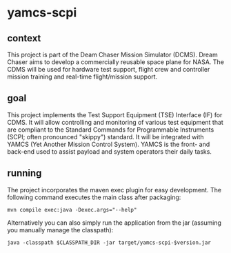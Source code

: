 # yamcs-scpi

## context
This project is part of the Deam Chaser Mission Simulator (DCMS). Dream Chaser aims to develop a commercially reusable space plane for NASA.
The CDMS will be used for hardware test support, flight crew and controller mission training and real-time flight/mission support. 

## goal
This project implements the Test Support Equipment (TSE) Interface (IF) for CDMS. It will allow controlling and monitoring of various test equipment that are compliant to the Standard Commands for Programmable Instruments (SCPI; often pronounced "skippy") standard.
It will be integrated with YAMCS (Yet Another Mission Control System). YAMCS is the front- and back-end used to assist payload and system operators their daily tasks.

## running
The project incorporates the maven exec plugin for easy development. The following command executes the main class after packaging:
```
mvn compile exec:java -Dexec.args="--help"
```

Alternatively you can also simply run the application from the jar (assuming you manually manage the classpath):
```
java -classpath $CLASSPATH_DIR -jar target/yamcs-scpi-$version.jar
```